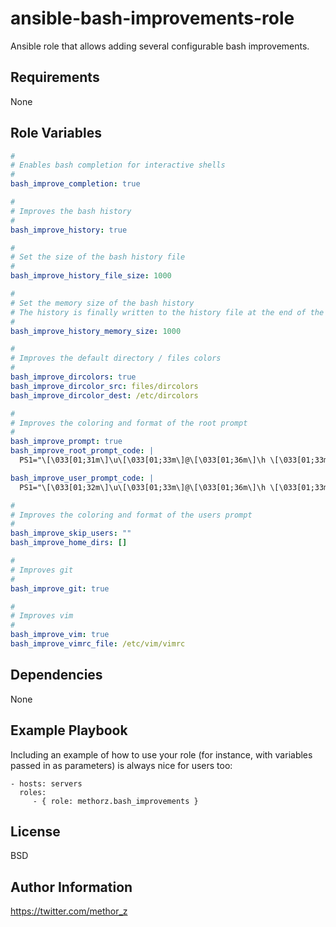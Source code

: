 ansible-bash-improvements-role
=========

Ansible role that allows adding several configurable bash improvements.

Requirements
------------

None

Role Variables
--------------

```YAML
#
# Enables bash completion for interactive shells
#
bash_improve_completion: true

#
# Improves the bash history
#
bash_improve_history: true

#
# Set the size of the bash history file
#
bash_improve_history_file_size: 1000

#
# Set the memory size of the bash history
# The history is finally written to the history file at the end of the session
#
bash_improve_history_memory_size: 1000

#
# Improves the default directory / files colors
#
bash_improve_dircolors: true
bash_improve_dircolor_src: files/dircolors
bash_improve_dircolor_dest: /etc/dircolors

#
# Improves the coloring and format of the root prompt
#
bash_improve_prompt: true
bash_improve_root_prompt_code: |
  PS1="\[\033[01;31m\]\u\[\033[01;33m\]@\[\033[01;36m\]\h \[\033[01;33m\]\w\[\033[0;35m\]$(__git_ps1 " (%s)")\[\033[00m\] \[\033[01;35m\]\$ \[\033[00m\]"

bash_improve_user_prompt_code: |
  PS1="\[\033[01;32m\]\u\[\033[01;33m\]@\[\033[01;36m\]\h \[\033[01;33m\]\w\[\033[0;35m\]$(__git_ps1 " (%s)")\[\033[00m\] \[\033[01;35m\]\$ \[\033[00m\]"

#
# Improves the coloring and format of the users prompt
#
bash_improve_skip_users: ""
bash_improve_home_dirs: []

#
# Improves git
#
bash_improve_git: true

#
# Improves vim
#
bash_improve_vim: true
bash_improve_vimrc_file: /etc/vim/vimrc
```

Dependencies
------------

None

Example Playbook
----------------

Including an example of how to use your role (for instance, with variables passed in as parameters) is always nice for users too:

    - hosts: servers
      roles:
         - { role: methorz.bash_improvements }

License
-------

BSD

Author Information
------------------

https://twitter.com/methor_z
